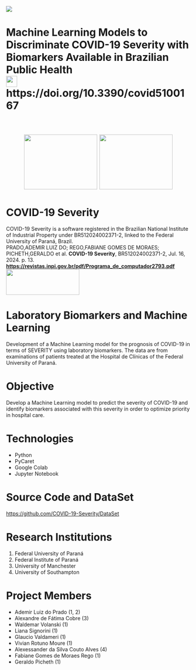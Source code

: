 <img src=https://pub.mdpi-res.com/img/journals/covid-logo.png?8600e93ff98dbf14>
<p align="center"><h1>Machine Learning Models to Discriminate COVID-19 Severity with Biomarkers Available in Brazilian Public Health
<br>
<img width="30" height="30" src=https://galoa.com.br/wp-content/uploads/2022/05/doi-med.png> https://doi.org/10.3390/covid5100167</b>
<br>
<br>
<p align="center">
  <img width="200" height="150" src=https://upload.wikimedia.org/wikipedia/commons/thumb/2/25/Instituto_Federal_do_Paran%C3%A1_-_Marca_Vertical_2015.svg/279px-Instituto_Federal_do_Paran%C3%A1_-_Marca_Vertical_2015.svg.png>
  <img width="200" height="150" src=http://www.ufpr.br/portalufpr/wp-content/uploads/2015/11/ufpr_25.jpg>
  <br>
</p>
  
# COVID-19 Severity
COVID-19 Severity is a software registered in the Brazilian National Institute of Industrial Property under BR512024002371-2, linked to the Federal University of Paraná, Brazil.<br>
PRADO,ADEMIR LUIZ DO; REGO,FABIANE GOMES DE MORAES; PICHETH,GERALDO et al. <b>COVID-19 Severity</b>, BR512024002371-2, Jul. 16, 2024. p. 13. <b>https://revistas.inpi.gov.br/pdf/Programa_de_computador2793.pdf</b><br>
<img width="200" height="70" src=https://github.com/user-attachments/assets/1504a00a-cddb-4071-915e-5f47615a29ff>


# Laboratory Biomarkers and Machine Learning
Development of a Machine Learning model for the prognosis of COVID-19 in terms of SEVERITY using laboratory biomarkers. The data are from examinations of patients treated at the Hospital de Clínicas of the Federal University of Paraná.

# Objective
Develop a Machine Learning model to predict the severity of COVID-19 and identify biomarkers associated with this severity in order to optimize priority in hospital care.

# Technologies
<ul>
  <li>Python</li>
  <li>PyCaret</li>
  <li>Google Colab</li>
  <li>Jupyter Notebook</li>
</ul>

# Source Code and DataSet
https://github.com/COVID-19-Severity/DataSet

# Research Institutions
<ol>
  <li>Federal University of Paraná</li>
  <li>Federal Institute of Paraná</li>
  <li>University of Manchester</li>
  <li>University of Southampton</li>
</ol>  

# Project Members
<ul>  
  <li>Ademir Luiz do Prado (1, 2)</li>
  <li>Alexandre de Fátima Cobre (3)</li>
  <li>Waldemar Volanski (1)</li>
  <li>Liana Signorini (1)</li>
  <li>Glaucio Valdameri (1)</li>
  <li>Vivian Rotuno Moure (1)</li>
  <li>Alexessander da Silva Couto Alves (4)</li>
  <li>Fabiane Gomes de Moraes Rego (1)</li>
  <li>Geraldo Picheth (1)</li>
</ul>
